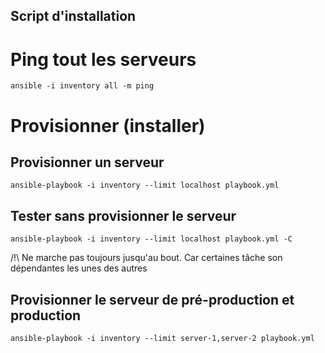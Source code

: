 Script d'installation
---------------------
# Ping tout les serveurs

```
ansible -i inventory all -m ping
```
# Provisionner (installer)

## Provisionner un serveur
```
ansible-playbook -i inventory --limit localhost playbook.yml
```

## Tester sans provisionner le serveur
```
ansible-playbook -i inventory --limit localhost playbook.yml -C
```
/!\ Ne marche pas toujours jusqu'au bout. Car certaines tâche son dépendantes les unes des autres

## Provisionner le serveur de pré-production et production

```
ansible-playbook -i inventory --limit server-1,server-2 playbook.yml
```